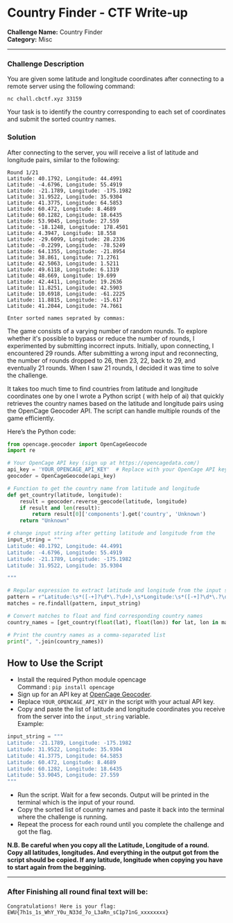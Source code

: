 # Country Finder - CTF Write-up

**Challenge Name:** Country Finder <br>
**Category:** Misc  

---

### Challenge Description

You are given some latitude and longitude coordinates after connecting to a remote server using the following command:

`nc chall.cbctf.xyz 33159`

Your task is to identify the country corresponding to each set of coordinates and submit the sorted country names. 

### Solution

After connecting to the server, you will receive a list of latitude and longitude pairs, similar to the following:
```
Round 1/21
Latitude: 40.1792, Longitude: 44.4991
Latitude: -4.6796, Longitude: 55.4919
Latitude: -21.1789, Longitude: -175.1982
Latitude: 31.9522, Longitude: 35.9304
Latitude: 41.3775, Longitude: 64.5853
Latitude: 60.472, Longitude: 8.4689
Latitude: 60.1282, Longitude: 18.6435
Latitude: 53.9045, Longitude: 27.559
Latitude: -18.1248, Longitude: 178.4501
Latitude: 4.3947, Longitude: 18.558
Latitude: -29.6099, Longitude: 28.2336
Latitude: -0.2299, Longitude: -78.5249
Latitude: 64.1355, Longitude: -21.8954
Latitude: 38.861, Longitude: 71.2761
Latitude: 42.5063, Longitude: 1.5211
Latitude: 49.6118, Longitude: 6.1319
Latitude: 48.669, Longitude: 19.699
Latitude: 42.4411, Longitude: 19.2636
Latitude: 11.8251, Longitude: 42.5903
Latitude: 10.6918, Longitude: -61.2225
Latitude: 11.8815, Longitude: -15.617
Latitude: 41.2044, Longitude: 74.7661

Enter sorted names seprated by commas: 
```

The game consists of a varying number of random rounds. To explore whether it's possible to bypass or reduce the number of rounds, I experimented by submitting incorrect inputs. Initially, upon connecting, I encountered 29 rounds. After submitting a wrong input and reconnecting, the number of rounds dropped to 26, then 23, 22, back to 29, and eventually 21 rounds. When I saw 21 rounds, I decided it was time to solve the challenge.

It takes too much time to find countries from latitude and longitude coordinates one by one
I wrote a Python script ( with help of ai) that quickly retrieves the country names based on the latitude and longitude pairs using the OpenCage Geocoder API. The script can handle multiple rounds of the game efficiently.

Here’s the Python code:

```python
from opencage.geocoder import OpenCageGeocode
import re

# Your OpenCage API key (sign up at https://opencagedata.com/)
api_key = 'YOUR_OPENCAGE_API_KEY'  # Replace with your OpenCage API key
geocoder = OpenCageGeocode(api_key)

# Function to get the country name from latitude and longitude
def get_country(latitude, longitude):
    result = geocoder.reverse_geocode(latitude, longitude)
    if result and len(result):
        return result[0]['components'].get('country', 'Unknown')
    return "Unknown"

# change input string after getting latitude and longitude from the 
input_string = """
Latitude: 40.1792, Longitude: 44.4991
Latitude: -4.6796, Longitude: 55.4919
Latitude: -21.1789, Longitude: -175.1982
Latitude: 31.9522, Longitude: 35.9304

"""

# Regular expression to extract latitude and longitude from the input string
pattern = r"Latitude:\s*([-+]?\d*\.?\d+),\s*Longitude:\s*([-+]?\d*\.?\d+)"
matches = re.findall(pattern, input_string)

# Convert matches to float and find corresponding country names
country_names = [get_country(float(lat), float(lon)) for lat, lon in matches]

# Print the country names as a comma-separated list
print(", ".join(country_names))
```
## How to Use the Script
- Install the required Python module opencage <br>
Command : 
`pip install opencage`
- Sign up for an API key at <a href="https://opencagedata.com/">OpenCage Geocoder</a>.
- Replace `YOUR_OPENCAGE_API_KEY` in the script with your actual API key.
- Copy and paste the list of latitude and longitude coordinates you receive from the server into the `input_string` variable. <br> Example:
```python
input_string = """
Latitude: -21.1789, Longitude: -175.1982
Latitude: 31.9522, Longitude: 35.9304
Latitude: 41.3775, Longitude: 64.5853
Latitude: 60.472, Longitude: 8.4689
Latitude: 60.1282, Longitude: 18.6435
Latitude: 53.9045, Longitude: 27.559
"""
```
- Run the script. Wait for a few seconds. Output will be printed in the terminal which is the input of your round.
- Copy the sorted list of country names and paste it back into the terminal where the challenge is running.
- Repeat the process for each round until you complete the challenge and got the flag.

<b> N.B. Be careful when you copy all the  Latitude, Longitude of a round. Copy all latitudes, longitudes. 
And everything in the output got from the script should be copied. 
If any latitude, longitude when copying you have to start again from the beggining.  </b>

---

### After Finishing all round final text will be:
`Congratulations! Here is your flag: EWU{7h1s_1s_WhY_Y0u_N33d_7o_L3aRn_sC1p71nG_xxxxxxxx}`
